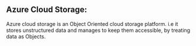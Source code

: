 ## Azure Cloud Storage:

Azure cloud storage is an Object Oriented cloud storage platform. i.e it stores unstructured data and manages to keep them accessible, by treating data as Objects. 


